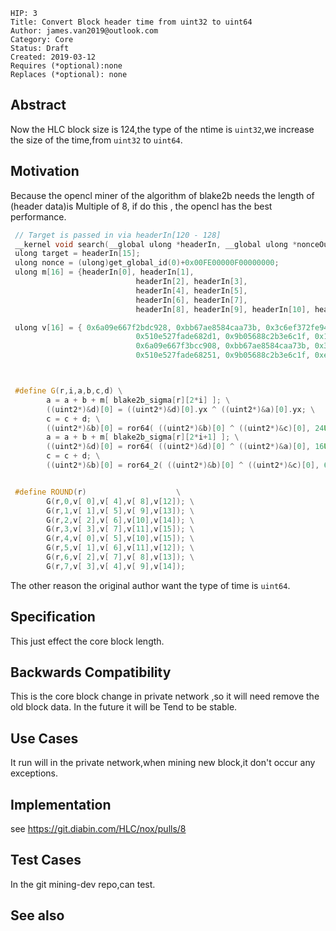     HIP: 3
    Title: Convert Block header time from uint32 to uint64
    Author: james.van2019@outlook.com
    Category: Core
    Status: Draft
    Created: 2019-03-12
    Requires (*optional):none
    Replaces (*optional): none

## Abstract
Now the HLC block size is 124,the type of the ntime is `uint32`,we increase the size of the time,from `uint32` to `uint64`.

## Motivation
Because the opencl miner of the algorithm of blake2b needs the length of (header data)is Multiple of 8, if do this , the opencl has the best performance.

```cpp
 // Target is passed in via headerIn[120 - 128]
 __kernel void search(__global ulong *headerIn, __global ulong *nonceOut) {
 ulong target = headerIn[15];
 ulong nonce = (ulong)get_global_id(0)+0x00FE00000F00000000;
 ulong m[16] = {headerIn[0], headerIn[1],
                            headerIn[2], headerIn[3],
                            headerIn[4], headerIn[5],
                            headerIn[6], headerIn[7],
                            headerIn[8], headerIn[9], headerIn[10], headerIn[11], headerIn[12], headerIn[13], headerIn[14], nonce };

 ulong v[16] = { 0x6a09e667f2bdc928, 0xbb67ae8584caa73b, 0x3c6ef372fe94f82b, 0xa54ff53a5f1d36f1,
                            0x510e527fade682d1, 0x9b05688c2b3e6c1f, 0x1f83d9abfb41bd6b, 0x5be0cd19137e2179,
                            0x6a09e667f3bcc908, 0xbb67ae8584caa73b, 0x3c6ef372fe94f82b, 0xa54ff53a5f1d36f1,
                            0x510e527fade68251, 0x9b05688c2b3e6c1f, 0xe07c265404be4294, 0x5be0cd19137e2179 };



 #define G(r,i,a,b,c,d) \
    	a = a + b + m[ blake2b_sigma[r][2*i] ]; \
    	((uint2*)&d)[0] = ((uint2*)&d)[0].yx ^ ((uint2*)&a)[0].yx; \
    	c = c + d; \
    	((uint2*)&b)[0] = ror64( ((uint2*)&b)[0] ^ ((uint2*)&c)[0], 24U); \
    	a = a + b + m[ blake2b_sigma[r][2*i+1] ]; \
    	((uint2*)&d)[0] = ror64( ((uint2*)&d)[0] ^ ((uint2*)&a)[0], 16U); \
    	c = c + d; \
        ((uint2*)&b)[0] = ror64_2( ((uint2*)&b)[0] ^ ((uint2*)&c)[0], 63U);


 #define ROUND(r)                    \
    	G(r,0,v[ 0],v[ 4],v[ 8],v[12]); \
    	G(r,1,v[ 1],v[ 5],v[ 9],v[13]); \
    	G(r,2,v[ 2],v[ 6],v[10],v[14]); \
    	G(r,3,v[ 3],v[ 7],v[11],v[15]); \
    	G(r,4,v[ 0],v[ 5],v[10],v[15]); \
    	G(r,5,v[ 1],v[ 6],v[11],v[12]); \
    	G(r,6,v[ 2],v[ 7],v[ 8],v[13]); \
    	G(r,7,v[ 3],v[ 4],v[ 9],v[14]);
```

The other reason the original author want the type of time is `uint64`.

## Specification
This just effect the core block length.

## Backwards Compatibility
This is the core block change in private network ,so it will need remove the old block data. In the future it will be Tend to be stable.
    

## Use Cases
It run will in the private network,when mining new block,it don't occur any exceptions.

## Implementation
see https://git.diabin.com/HLC/nox/pulls/8

## Test Cases

In the git mining-dev repo,can test.

## See also